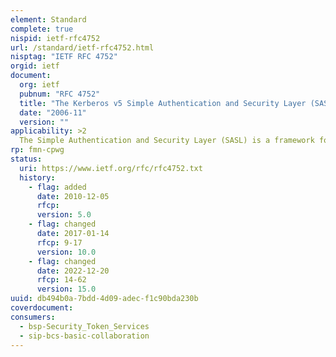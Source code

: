 ```yaml
---
element: Standard
complete: true
nispid: ietf-rfc4752
url: /standard/ietf-rfc4752.html
nisptag: "IETF RFC 4752"
orgid: ietf
document:
  org: ietf
  pubnum: "RFC 4752"
  title: "The Kerberos v5 Simple Authentication and Security Layer (SASL) Mechanism"
  date: "2006-11"
  version: ""
applicability: >2
  The Simple Authentication and Security Layer (SASL) is a framework for adding authentication support to connection-based protocols. This document describes the method for using the Generic Security Service Application Program Interface (GSS-API) Kerberos V5 in the SASL.
rp: fmn-cpwg
status:
  uri: https://www.ietf.org/rfc/rfc4752.txt
  history: 
    - flag: added
      date: 2010-12-05
      rfcp: 
      version: 5.0
    - flag: changed
      date: 2017-01-14
      rfcp: 9-17
      version: 10.0
    - flag: changed
      date: 2022-12-20
      rfcp: 14-62
      version: 15.0
uuid: db494b0a-7bdd-4d09-adec-f1c90bda230b
coverdocument:
consumers:
  - bsp-Security_Token_Services
  - sip-bcs-basic-collaboration
---
```

